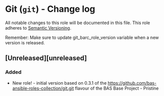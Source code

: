 # Git (`git`) - Change log

All notable changes to this role will be documented in this file.
This role adheres to [Semantic Versioning](http://semver.org/spec/v2.0.0.html).

Remember: Make sure to update git_barc_role_version variable when a new version is released.

## [Unreleased][unreleased]

### Added

* New role! - initial version based on 0.3.1 of the https://github.com/bas-ansible-roles-collection/git.git flavour of the BAS Base Project - Pristine

